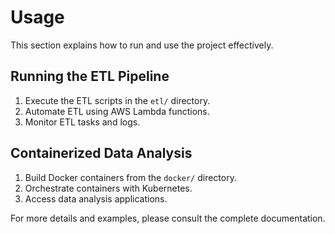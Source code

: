 # Usage

This section explains how to run and use the project effectively.

## Running the ETL Pipeline
1. Execute the ETL scripts in the `etl/` directory.
2. Automate ETL using AWS Lambda functions.
3. Monitor ETL tasks and logs.

## Containerized Data Analysis
1. Build Docker containers from the `docker/` directory.
2. Orchestrate containers with Kubernetes.
3. Access data analysis applications.

For more details and examples, please consult the complete documentation.
